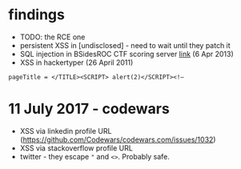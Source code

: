 # findings
* TODO: the RCE one
* persistent XSS in [undisclosed] - need to wait until they patch it
* SQL injection in BSidesROC CTF scoring server [link](https://twitter.com/BSidesROC/status/320574435180552195) (6 Apr 2013) 
* XSS in hackertyper (26 April 2011)
```
pageTitle = </TITLE><SCRIPT> alert(2)</SCRIPT><!–
```


# 11 July 2017 - codewars
* XSS via linkedin profile URL (https://github.com/Codewars/codewars.com/issues/1032)
* XSS via stackoverflow profile URL
* twitter - they escape `"` and `<>`. Probably safe.
